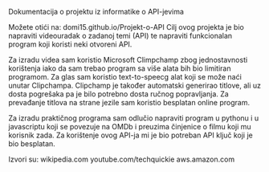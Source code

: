 Dokumentacija o projektu iz informatike o API-jevima

Možete otići na: domi15.github.io/Projekt-o-API
Cilj ovog projekta je bio napraviti videouradak
o zadanoj temi (API) te napraviti funkcionalan
program koji koristi neki otvoreni API.

Za izradu videa sam koristio Microsoft Climpchamp
zbog jednostavnosti korištenja iako da sam
trebao program sa više alata bih bio limitiran
programom. Za glas sam koristio text-to-speecg
alat koji se može naći unutar Clipchampa.
Clipchamp je također automatski generirao
titlove, ali uz dosta pogrešaka pa je bilo potrebno
dosta ručnog popravljanja. Za prevađanje titlova
na strane jezile sam koristio besplatan online
program.

Za izradu praktičnog programa sam odlučio
napraviti program u pythonu i u javascriptu koji
se povezuje na OMDb i preuzima činjenice o filmu
koji mu korisnik zada. Za korištenje ovog API-ja
mi je bio potreban API ključ koji je bio besplatan.

Izvori su:
wikipedia.com
youtube.com/techquickie
aws.amazon.com
